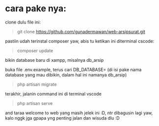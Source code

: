 # cara pake nya:
clone dulu file ini:
> git clone https://github.com/gunadermawan/web-arsipsurat.git

pastiin udah terinstal composer yaw, abis tu ketikan ini diterminal cscode:
> composer update

bikin database baru di xampp, misalnya db_arsip

buka file .env.example, terus cari DB_DATABASE= (di isi pake nama database yang mau dibikin, dalam hal ini namanya db_arsip)
> php artisan migrate

terakhir, jalanin command ini di terminal vscode
> php artisan serve

and taraa welcome to web yang masih jelek ini :D, ntr dibagusin lagi yaw, kalo nggk jga gpapa yng penting jalan dan wisuda dlu :D

